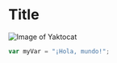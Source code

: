 # Title

![Image of Yaktocat](https://octodex.github.com/images/yaktocat.png)

``` javascript
var myVar = "¡Hola, mundo!";
```
